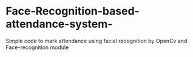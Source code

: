 # Face-Recognition-based-attendance-system-
Simple code to mark attendance using facial recognition by OpenCv and Face-recognition module

